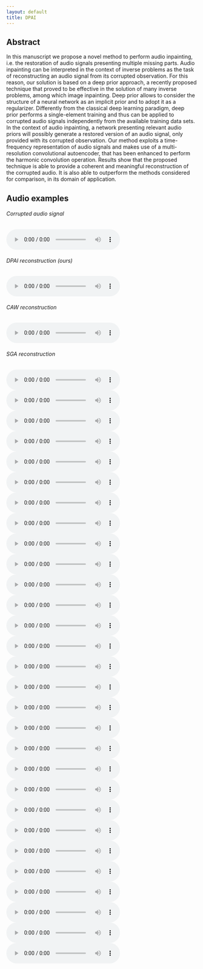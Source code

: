 ```yaml
---
layout: default
title: DPAI
---
```


## Abstract

In this manuscript we propose a novel method to perform audio inpainting, i.e. the restoration of audio signals presenting multiple missing parts. Audio inpainting can be interpreted in the context of inverse problems as the task of reconstructing an audio signal from its corrupted observation. For this reason, our solution is based on a deep prior approach, a recently proposed technique that proved to be effective in the solution of many inverse problems, among which image inpainting.
Deep prior allows to consider the structure of a neural network as an implicit prior and to adopt it as a regularizer. Differently from the classical deep learning paradigm, deep prior performs a single-element training and thus can be applied to corrupted audio signals independently from the available training data sets. In the context of audio inpainting, a network presenting relevant audio priors will possibly generate a restored version of an audio signal, only provided with its corrupted observation.
Our method exploits a time-frequency representation of audio signals and makes use of a multi-resolution convolutional autoencoder, that has been enhanced to perform the harmonic convolution operation. Results show that the proposed technique is able to provide a coherent and meaningful reconstruction of the corrupted audio. It is also able to outperform the methods considered for comparison, in its domain of application.

## Audio examples

<div class="container">
   <div class="column-1">
     <h6>Corrupted audio signal</h6>
     <audio src="audio/example0/audio_original_masked.wav" controls preload></audio>
   </div>
   <div class="column-2">
     <h6>DPAI reconstruction (ours)</h6>
     <audio src="audio/example0/dpai.wav" controls preload></audio>
   </div>
   <div class="column-3">
     <h6>CAW reconstruction</h6>
     <audio src="audio/example0/caw.wav" controls preload></audio>
   </div>
   <div class="column-4">
     <h6>SGA reconstruction</h6>
     <audio src="audio/example0/sga.wav" controls preload></audio>
   </div>
</div>

<div class="container">
   <div class="column-1">
     <audio src="audio/example1/audio_original_masked.wav" controls preload></audio>
   </div>
   <div class="column-2">
     <audio src="audio/example1/dpai.wav" controls preload></audio>
   </div>
   <div class="column-3">
     <audio src="audio/example1/caw.wav" controls preload></audio>
   </div>
   <div class="column-4">
     <audio src="audio/example1/sga.wav" controls preload></audio>
   </div>
</div>

<div class="container">
   <div class="column-1">
     <audio src="audio/example2/audio_original_masked.wav" controls preload></audio>
   </div>
   <div class="column-2">
     <audio src="audio/example2/dpai.wav" controls preload></audio>
   </div>
   <div class="column-3">
     <audio src="audio/example2/caw.wav" controls preload></audio>
   </div>
   <div class="column-4">
     <audio src="audio/example2/sga.wav" controls preload></audio>
   </div>
</div>

<div class="container">
   <div class="column-1">
     <audio src="audio/example3/audio_original_masked.wav" controls preload></audio>
   </div>
   <div class="column-2">
     <audio src="audio/example3/dpai.wav" controls preload></audio>
   </div>
   <div class="column-3">
     <audio src="audio/example3/caw.wav" controls preload></audio>
   </div>
   <div class="column-4">
     <audio src="audio/example3/sga.wav" controls preload></audio>
   </div>
</div>

<div class="container">
   <div class="column-1">
     <audio src="audio/example4/audio_original_masked.wav" controls preload></audio>
   </div>
   <div class="column-2">
     <audio src="audio/example4/dpai.wav" controls preload></audio>
   </div>
   <div class="column-3">
     <audio src="audio/example4/caw.wav" controls preload></audio>
   </div>
   <div class="column-4">
     <audio src="audio/example4/sga.wav" controls preload></audio>
   </div>
</div>

<div class="container">
   <div class="column-1">
     <audio src="audio/example5/audio_original_masked.wav" controls preload></audio>
   </div>
   <div class="column-2">
     <audio src="audio/example5/dpai.wav" controls preload></audio>
   </div>
   <div class="column-3">
     <audio src="audio/example5/caw.wav" controls preload></audio>
   </div>
   <div class="column-4">
     <audio src="audio/example5/sga.wav" controls preload></audio>
   </div>
</div>

<div class="container">
   <div class="column-1">
     <audio src="audio/example6/audio_original_masked.wav" controls preload></audio>
   </div>
   <div class="column-2">
     <audio src="audio/example6/dpai.wav" controls preload></audio>
   </div>
   <div class="column-3">
     <audio src="audio/example6/caw.wav" controls preload></audio>
   </div>
   <div class="column-4">
     <audio src="audio/example6/sga.wav" controls preload></audio>
   </div>
</div>

<div class="container">
   <div class="column-1">
     <audio src="audio/example7/audio_original_masked.wav" controls preload></audio>
   </div>
   <div class="column-2">
     <audio src="audio/example7/dpai.wav" controls preload></audio>
   </div>
   <div class="column-3">
     <audio src="audio/example7/caw.wav" controls preload></audio>
   </div>
   <div class="column-4">
     <audio src="audio/example7/sga.wav" controls preload></audio>
   </div>
</div>
